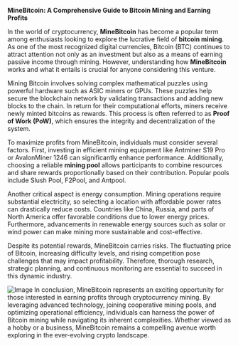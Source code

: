**MineBitcoin: A Comprehensive Guide to Bitcoin Mining and Earning Profits**

In the world of cryptocurrency, **MineBitcoin** has become a popular term among enthusiasts looking to explore the lucrative field of **bitcoin mining**. As one of the most recognized digital currencies, Bitcoin (BTC) continues to attract attention not only as an investment but also as a means of earning passive income through mining. However, understanding how **MineBitcoin** works and what it entails is crucial for anyone considering this venture.

Mining Bitcoin involves solving complex mathematical puzzles using powerful hardware such as ASIC miners or GPUs. These puzzles help secure the blockchain network by validating transactions and adding new blocks to the chain. In return for their computational efforts, miners receive newly minted bitcoins as rewards. This process is often referred to as **Proof of Work (PoW)**, which ensures the integrity and decentralization of the system.

To maximize profits from MineBitcoin, individuals must consider several factors. First, investing in efficient mining equipment like Antminer S19 Pro or AvalonMiner 1246 can significantly enhance performance. Additionally, choosing a reliable **mining pool** allows participants to combine resources and share rewards proportionally based on their contribution. Popular pools include Slush Pool, F2Pool, and Antpool.

Another critical aspect is energy consumption. Mining operations require substantial electricity, so selecting a location with affordable power rates can drastically reduce costs. Countries like China, Russia, and parts of North America offer favorable conditions due to lower energy prices. Furthermore, advancements in renewable energy sources such as solar or wind power can make mining more sustainable and cost-effective.

Despite its potential rewards, MineBitcoin carries risks. The fluctuating price of Bitcoin, increasing difficulty levels, and rising competition pose challenges that may impact profitability. Therefore, thorough research, strategic planning, and continuous monitoring are essential to succeed in this dynamic industry.


![Image](https://github.com/user-attachments/assets/31692037-0104-4703-abd1-696b6a7dd41b)
In conclusion, MineBitcoin represents an exciting opportunity for those interested in earning profits through cryptocurrency mining. By leveraging advanced technology, joining cooperative mining pools, and optimizing operational efficiency, individuals can harness the power of Bitcoin mining while navigating its inherent complexities. Whether viewed as a hobby or a business, MineBitcoin remains a compelling avenue worth exploring in the ever-evolving crypto landscape.